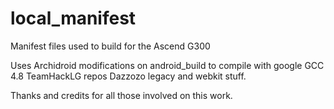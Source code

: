 local_manifest
==============

Manifest files used to build for the Ascend G300


Uses Archidroid modifications on android_build to compile with google GCC 4.8
TeamHackLG repos
Dazzozo legacy and webkit stuff.


Thanks and credits for all those involved on this work.
